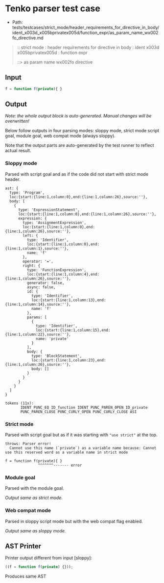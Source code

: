 # Tenko parser test case

- Path: tests/testcases/strict_mode/header_requirements_for_directive_in_body/ident_x003d_x005bprivatex005d/function_expr/as_param_name_wx002fo_directive.md

> :: strict mode : header requirements for directive in body : ident x003d x005bprivatex005d : function expr
>
> ::> as param name wx002fo directive

## Input

`````js
f = function f(private){ }
`````

## Output

_Note: the whole output block is auto-generated. Manual changes will be overwritten!_

Below follow outputs in four parsing modes: sloppy mode, strict mode script goal, module goal, web compat mode (always sloppy).

Note that the output parts are auto-generated by the test runner to reflect actual result.

### Sloppy mode

Parsed with script goal and as if the code did not start with strict mode header.

`````
ast: {
  type: 'Program',
  loc:{start:{line:1,column:0},end:{line:1,column:26},source:''},
  body: [
    {
      type: 'ExpressionStatement',
      loc:{start:{line:1,column:0},end:{line:1,column:26},source:''},
      expression: {
        type: 'AssignmentExpression',
        loc:{start:{line:1,column:0},end:{line:1,column:26},source:''},
        left: {
          type: 'Identifier',
          loc:{start:{line:1,column:0},end:{line:1,column:1},source:''},
          name: 'f'
        },
        operator: '=',
        right: {
          type: 'FunctionExpression',
          loc:{start:{line:1,column:4},end:{line:1,column:26},source:''},
          generator: false,
          async: false,
          id: {
            type: 'Identifier',
            loc:{start:{line:1,column:13},end:{line:1,column:14},source:''},
            name: 'f'
          },
          params: [
            {
              type: 'Identifier',
              loc:{start:{line:1,column:15},end:{line:1,column:22},source:''},
              name: 'private'
            }
          ],
          body: {
            type: 'BlockStatement',
            loc:{start:{line:1,column:23},end:{line:1,column:26},source:''},
            body: []
          }
        }
      }
    }
  ]
}

tokens (11x):
       IDENT PUNC_EQ ID_function IDENT PUNC_PAREN_OPEN ID_private
       PUNC_PAREN_CLOSE PUNC_CURLY_OPEN PUNC_CURLY_CLOSE ASI
`````

### Strict mode

Parsed with script goal but as if it was starting with `"use strict"` at the top.

`````
throws: Parser error!
  Cannot use this name (`private`) as a variable name because: Cannot use this reserved word as a variable name in strict mode

f = function f(private){ }
               ^^^^^^^------- error
`````


### Module goal

Parsed with the module goal.

_Output same as strict mode._

### Web compat mode

Parsed in sloppy script mode but with the web compat flag enabled.

_Output same as sloppy mode._

## AST Printer

Printer output different from input [sloppy]:

````js
((f = function f(private) {}));
````

Produces same AST
